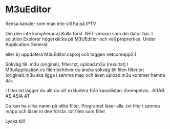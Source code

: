 # M3uEditor
Rensa kanaler som man inte vill ha på IPTV

Om den inte komplierar
a) Kolla först .NET version som din dator har. I solution Explorer högerklicka på M3UEditior och välj proprerties. Under Application General.

eller
b) uppdatera M3uEditor.csproj och taggen <TargetFramework>netcoreapp2.1</TargetFramework>

Sökväg till 
.m3u (original), 
filter.txt, 
upload.m3u (resultat)
I M3uApplication.cs filen behöver du ändra sökväg till filen filter.txt
(original).m3u ska ligga i samma map och även upload.m3u kommer hamna där.

I filter.txt lägger du allt du vill exkludera från kanallistan. Exempelvis..
ARAB
AS
ASIA
AT

Du kan ha olika namn på olika filter. Programet läser alla .txt filer i samma mapp och läser in den första .txt filen som filter

Lycka till!
